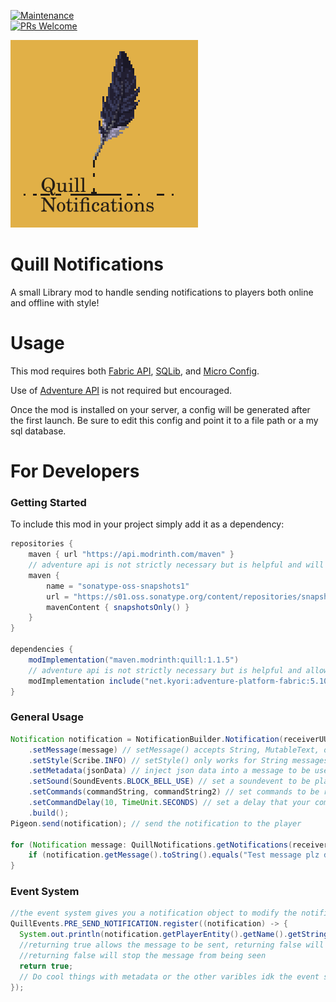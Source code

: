[![Maintenance](https://img.shields.io/badge/Maintained%3F-yes-green.svg)](https://GitHub.com/Naereen/StrapDown.js/graphs/commit-activity)\
[![PRs Welcome](https://img.shields.io/badge/PRs-welcome-brightgreen.svg?style=flat-square)](http://makeapullrequest.com)

<img src="https://raw.githubusercontent.com/ElectroBrine/QuillNotifications/master/src/main/resources/icon.png" width="300" height="300" alt="">

# Quill Notifications
A small Library mod to handle sending notifications to players both online and offline with style!

# Usage
This mod requires both [Fabric API](https://modrinth.com/mod/fabric-api), [SQLib](https://modrinth.com/mod/sqlib), and [Micro Config](https://github.com/SilverAndro/Microconfig).

Use of [Adventure API](https://docs.advntr.dev/index.html) is not required but encouraged.

Once the mod is installed on your server, a config will be generated after the first launch. Be sure to edit this config and point it to a file path or a my sql database.

# For Developers

### Getting Started
To include this mod in your project simply add it as a dependency:
``` gradle
repositories {
    maven { url "https://api.modrinth.com/maven" }
    // adventure api is not strictly necessary but is helpful and will allow you to use Component messages
    maven {
        name = "sonatype-oss-snapshots1"
        url = "https://s01.oss.sonatype.org/content/repositories/snapshots/"
        mavenContent { snapshotsOnly() }
    }
}

dependencies {
    modImplementation("maven.modrinth:quill:1.1.5")
    // adventure api is not strictly necessary but is helpful and allow you to use Component messages
    modImplementation include("net.kyori:adventure-platform-fabric:5.10.0")
}
```

### General Usage
``` java
Notification notification = NotificationBuilder.Notification(receiverUUID) // Initalize a new notification to be sent
    .setMessage(message) // setMessage() accepts String, MutableText, or Component variables (note that the notification will only save the last message set)
    .setStyle(Scribe.INFO) // setStyle() only works for String messages
    .setMetadata(jsonData) // inject json data into a message to be used with the event system
    .setSound(SoundEvents.BLOCK_BELL_USE) // set a soundevent to be played when notification is received
    .setCommands(commandString, commandString2) // set commands to be run when the notification is received
    .setCommandDelay(10, TimeUnit.SECONDS) // set a delay that your commands will delayed for after the notification is sent (you can also pass in just a number for the ammount of millies to delay by)
    .build();
Pigeon.send(notification); // send the notification to the player

for (Notification message: QuillNotifications.getNotifications(receiverUUID)) { // get all pending notifications for a player (notifications are in order of oldest to newest)
    if (notification.getMessage().toString().equals("Test message plz delete")) message.cancel() // cancel a notification before it gets sent to the player
}
```

### Event System
``` java
//the event system gives you a notification object to modify the notification data before it gets sent
QuillEvents.PRE_SEND_NOTIFICATION.register((notification) -> {
  System.out.println(notification.getPlayerEntity().getName().getString());
  //returning true allows the message to be sent, returning false will stop the
  //returning false will stop the message from being seen
  return true;
  // Do cool things with metadata or the other varibles idk the event system is your oyster.
});
```